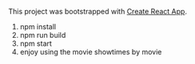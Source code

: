 This project was bootstrapped with [Create React App](https://github.com/facebookincubator/create-react-app).

1) npm install
2) npm run build
2) npm start
3) enjoy using the movie showtimes by movie